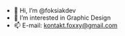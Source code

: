 - 👋 Hi, I’m @foksiakdev
- 👀 I’m interested in Graphic Design
- 📫 E-mail: kontakt.foxxy@gmail.com

<!---
foksiakdev/foksiakdev is a ✨ special ✨ repository because its `README.md` (this file) appears on your GitHub profile.
You can click the Preview link to take a look at your changes.
--->
